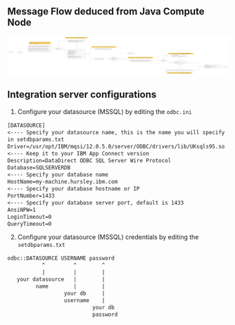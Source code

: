 ## Message Flow deduced from Java Compute Node
![Code flow](meta/code.jpg "JCN flow")

## Integration server configurations
1. Configure your datasource (MSSQL) by editing the `odbc.ini`
```
[DATASOURCE]                                                            <---- Specify your datasource name, this is the name you will specify in setdbparams.txt
Driver=/usr/opt/IBM/mqsi/12.0.5.0/server/ODBC/drivers/lib/UKsqls95.so   <---- Keep it to your IBM App Connect version
Description=DataDirect ODBC SQL Server Wire Protocol
Database=SQLSERVERDB                                                    <---- Specify your database name
HostName=my-machine.hursley.ibm.com                                     <---- Specify your database hostname or IP
PortNumber=1433                                                         <---- Specify your database server port, default is 1433
AnsiNPW=1
LoginTimeout=0
QueryTimeout=0
```
2. Configure your datasource (MSSQL) credentials by editing the `setdbparams.txt`
```
odbc::DATASOURCE USERNAME password
           ^         ^        ^
           |         |        |
   your datasource   |        |
         name        |        |
                  your db     |
                  username    |
                           your db
                           password
```